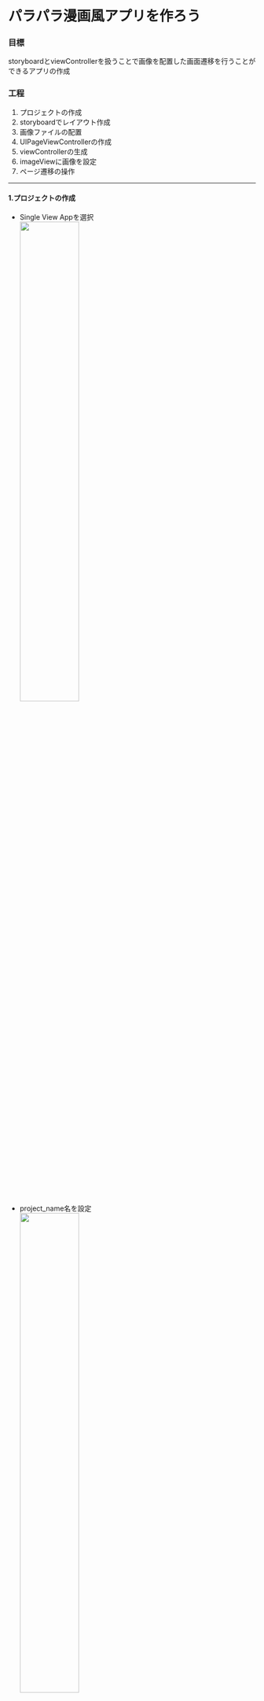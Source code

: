 # パラパラ漫画風アプリを作ろう

### 目標  
storyboardとviewControllerを扱うことで画像を配置した画面遷移を行うことができるアプリの作成

### 工程  
1. プロジェクトの作成  
2. storyboardでレイアウト作成  
3. 画像ファイルの配置  
4. UIPageViewControllerの作成  
5. viewControllerの生成
6. imageViewに画像を設定
7. ページ遷移の操作

---

#### 1.プロジェクトの作成  
* Single View Appを選択  
<img src="image/project.png" width=50%></img>  

</br>

* project_name名を設定  
<img src="image/project_name.png" width=50%></img>  

</br>

* Device Orientationでportraitを外す ==> ** 横画面指定に **  
<img src="image/portrait.png" width=50%></img>  

</br>

#### 2.storybordyでレイアウト作成  
* 横配置設定に変更   
<img src="image/landscape.png" width=50%></img>

</br>

* image Viewを設定  
<img src="image/image_view.png" width=50%></img>  

</br>

* image Viewを中央に配置   
<img src="image/autolayout.png" width=50%></img>  

</br>

* image Viewを画面いっぱいに配置    
<img src="image/autolayout2.png" width=50%></img>  

</br>

#### 3.画像ファイルの配置  
*  Assets.xcassetsに画像を設定  
<img src="image/image.png" width=50%></img>

</br>

* storybordとコードを紐付ける   
<img src="image/IBOutlet1.png" width=50%></img>  

```swift
@IBOutlet weak var imageView: UIImageView!
```  

</br>

#### 4.UIPageViewControllerの作成
*  storyboard上にpageViewContorllerを配置  
<img src="image/pageviewcontroller.png" width=50%></img>

</br>

* UIPageViewControllerのサブクラスを作成    
<img src="image/subclass.png" width=50%></img>  

</br>

* storyboardとクラスを紐付ける    
<img src="image/class.png" width=50%></img>  

</br>

#### 5.viewControllerの生成  
* 後で使用する変数を定義  
``` swift
  //ページ番号
  var viewControllerIndex : Int = 0

  //画像の名前を格納
  let imageNames: [String] = ["kronosくん1", "kronosくん2", "kronosくん3", "kronosくん4","kronosくん5","kronosくん6"]

  //viewControllerを格納
  var targetViewControllers : [UIViewController] = []
```  

* storyboardのviewControllerをインスタンス化  
``` swift
override func viewDidLoad() {
  super.viewDidLoad()

  // 表示用ViewControllerを生成
  for i in 0..<imageNames.count {
    let viewController = UIStoryboard(name: "Main", bundle: nil).instantiateViewController(withIdentifier: "vc") as! ViewController

  //viewControllerを追加
    targetViewControllers.append(viewController)
  }
  // Do any additional setup after loading the view.
self.setViewControllers([targetViewControllers[0]], direction: .forward, animated: true, completion: nil)

  //自身を格納
  self.dataSource = self

  }
```  
</br>

#### 6.imageViewに画像を設定  
* viewControllerの初期表示を設定  
``` swift
private var imageName: String?  
override func viewDidLoad() {
    super.viewDidLoad()
    imageView.image = UIImage(named:"kronosくん1")
    guard let imageName = imageName else {
        return
    }
    imageView.image = UIImage(named: imageName)
}
```  
* 画像名から画像を設定するメソッドを作成  
``` swift
//画像を設定する処理
func setImageName(_ imageName: String) {
    self.imageName = imageName
    if let _ = imageView {
      imageView.image = UIImage(named: imageName)
    }
  }
```  
* pageViewControllerに追加  
``` swift
// 画像名をセットしておく
       viewController.setImageName(imageNames[i])
```  

</br>

#### 7.ページ遷移の操作  
* UIPageViewControllerDataSourceをextensionし、遷移後の処理を追加  
``` swift
extension PageViewController : UIPageViewControllerDataSource {

    func pageViewController(_ pageViewController: UIPageViewController, viewControllerAfter viewController: UIViewController) -> UIViewController? {

        //左にスワイプ
        if viewControllerIndex == targetViewControllers.count - 1 {
            return nil
        } else {
            viewControllerIndex = viewControllerIndex + 1
        }

        return targetViewControllers[viewControllerIndex]
    }

    func pageViewController(_ pageViewController: UIPageViewController, viewControllerBefore viewController: UIViewController) -> UIViewController? {

        //右にスワイプ
        if viewControllerIndex == 0 {
            return nil
        } else {
            viewControllerIndex = viewControllerIndex - 1
        }

        return targetViewControllers[viewControllerIndex]
    }
}
```

